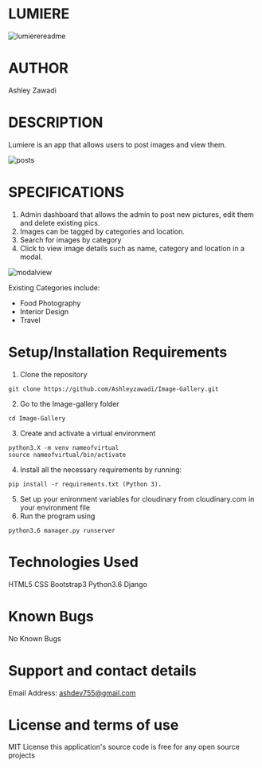 # LUMIERE

![lumierereadme](https://user-images.githubusercontent.com/36164543/42690894-b5eba49a-86ae-11e8-9e65-18f1b677077b.png)


# AUTHOR

Ashley Zawadi

# DESCRIPTION 
Lumiere is an app that allows users to post images and view them.

![posts](https://user-images.githubusercontent.com/36164543/42690925-da97a0aa-86ae-11e8-8799-2b2c25cf36b3.png)

# SPECIFICATIONS
1. Admin dashboard that allows the admin to post new pictures, edit them and delete existing pics.
1. Images can be tagged by categories and location.
1. Search for images by category
1. Click to view image details such as name, category and location in a modal.
 
![modalview](https://user-images.githubusercontent.com/36164543/42690961-f339cd90-86ae-11e8-8e45-d1075cfb6a55.png)

Existing Categories include:
* Food Photography
* Interior Design
* Travel

# Setup/Installation Requirements 
1. Clone the repository 
```
git clone https://github.com/Ashleyzawadi/Image-Gallery.git
```
2. Go to the Image-gallery folder
```
cd Image-Gallery
```
3. Create and activate a virtual environment

```
python3.X -m venv nameofvirtual
source nameofvirtual/bin/activate
```
4. Install all the necessary requirements by running: 
```
pip install -r requirements.txt (Python 3).
```
5. Set up your enironment variables for cloudinary from cloudinary.com in your environment file
6. Run the program using 
```
python3.6 manager.py runserver
```
# Technologies Used
HTML5
CSS
Bootstrap3
Python3.6
Django

# Known Bugs

No Known Bugs

# Support and contact details 
Email Address: ashdev755@gmail.com

# License and terms of use 
MIT License this application's source code is free for any open source projects
